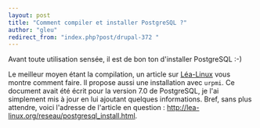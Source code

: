 ```yaml
---
layout: post
title: "Comment compiler et installer PostgreSQL ?"
author: "gleu"
redirect_from: "index.php?post/drupal-372 "
---
```




Avant toute utilisation sensée, il est de bon ton d'installer PostgreSQL :-)

Le meilleur moyen étant la compilation, un article sur <a href="http://lea-linux.org">Léa-Linux</a> vous montre comment faire. Il propose aussi une installation avec <code>urpmi</code>. Ce document avait été écrit pour la version 7.0 de PostgreSQL, je l'ai simplement mis à jour en lui ajoutant quelques informations. Bref, sans plus attendre, voici l'adresse de l'article en question&nbsp;: <a href="http://lea-linux.org/reseau/postgresql_install.html">http://lea-linux.org/reseau/postgresql_install.html</a>.